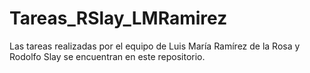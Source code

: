 # Tareas_RSlay_LMRamirez
Las tareas realizadas por el equipo de Luis María Ramírez de la Rosa y Rodolfo Slay se encuentran en este repositorio.
